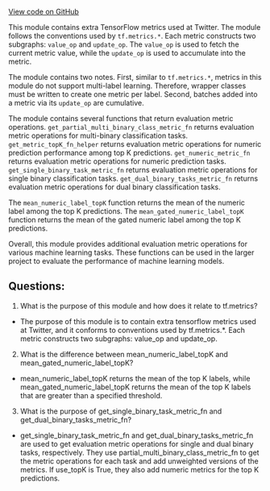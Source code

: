 [View code on GitHub](https://github.com/misbahsy/the-algorithm/twml/twml/contrib/metrics/metrics.py)

This module contains extra TensorFlow metrics used at Twitter. The module follows the conventions used by `tf.metrics.*`. Each metric constructs two subgraphs: `value_op` and `update_op`. The `value_op` is used to fetch the current metric value, while the `update_op` is used to accumulate into the metric. 

The module contains two notes. First, similar to `tf.metrics.*`, metrics in this module do not support multi-label learning. Therefore, wrapper classes must be written to create one metric per label. Second, batches added into a metric via its `update_op` are cumulative. 

The module contains several functions that return evaluation metric operations. `get_partial_multi_binary_class_metric_fn` returns evaluation metric operations for multi-binary classification tasks. `get_metric_topK_fn_helper` returns evaluation metric operations for numeric prediction performance among top K predictions. `get_numeric_metric_fn` returns evaluation metric operations for numeric prediction tasks. `get_single_binary_task_metric_fn` returns evaluation metric operations for single binary classification tasks. `get_dual_binary_tasks_metric_fn` returns evaluation metric operations for dual binary classification tasks. 

The `mean_numeric_label_topK` function returns the mean of the numeric label among the top K predictions. The `mean_gated_numeric_label_topK` function returns the mean of the gated numeric label among the top K predictions. 

Overall, this module provides additional evaluation metric operations for various machine learning tasks. These functions can be used in the larger project to evaluate the performance of machine learning models.
## Questions: 
 1. What is the purpose of this module and how does it relate to tf.metrics?
- The purpose of this module is to contain extra tensorflow metrics used at Twitter, and it conforms to conventions used by tf.metrics.*. Each metric constructs two subgraphs: value_op and update_op.
2. What is the difference between mean_numeric_label_topK and mean_gated_numeric_label_topK?
- mean_numeric_label_topK returns the mean of the top K labels, while mean_gated_numeric_label_topK returns the mean of the top K labels that are greater than a specified threshold.
3. What is the purpose of get_single_binary_task_metric_fn and get_dual_binary_tasks_metric_fn?
- get_single_binary_task_metric_fn and get_dual_binary_tasks_metric_fn are used to get evaluation metric operations for single and dual binary tasks, respectively. They use partial_multi_binary_class_metric_fn to get the metric operations for each task and add unweighted versions of the metrics. If use_topK is True, they also add numeric metrics for the top K predictions.